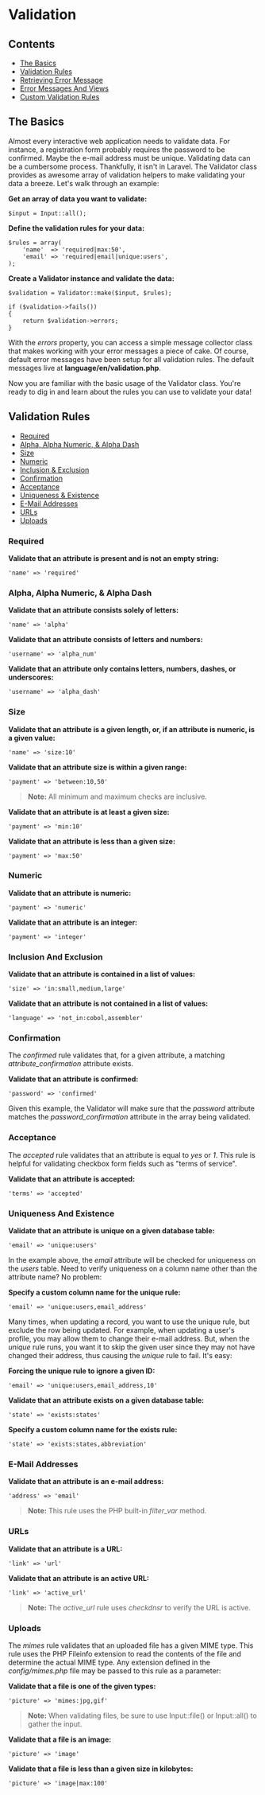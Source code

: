 # Validation

## Contents

- [The Basics](#the-basics)
- [Validation Rules](#validation-rules)
- [Retrieving Error Message](#retrieving-error-messages)
- [Error Messages And Views](#error-messages-and-views)
- [Custom Validation Rules](#custom-validation-rules)

<a name="the-basics"></a>
## The Basics

Almost every interactive web application needs to validate data. For instance, a registration form probably requires the password to be confirmed. Maybe the e-mail address must be unique. Validating data can be a cumbersome process. Thankfully, it isn't in Laravel. The Validator class provides as awesome array of validation helpers to make validating your data a breeze. Let's walk through an example:

**Get an array of data you want to validate:**

	$input = Input::all();

**Define the validation rules for your data:**

	$rules = array(
		'name'  => 'required|max:50',
		'email' => 'required|email|unique:users',
	);

**Create a Validator instance and validate the data:**

	$validation = Validator::make($input, $rules);

	if ($validation->fails())
	{
		return $validation->errors;
	}

With the *errors* property, you can access a simple message collector class that makes working with your error messages a piece of cake. Of course, default error messages have been setup for all validation rules. The default messages live at **language/en/validation.php**.

Now you are familiar with the basic usage of the Validator class. You're ready to dig in and learn about the rules you can use to validate your data!

<a name="validation-rules"></a>
## Validation Rules

- [Required](#rule-required)
- [Alpha, Alpha Numeric, & Alpha Dash](#rule-alpha)
- [Size](#rule-size)
- [Numeric](#rule-numeric)
- [Inclusion & Exclusion](#rule-in)
- [Confirmation](#rule-confirmation)
- [Acceptance](#rule-acceptance)
- [Uniqueness & Existence](#rule-unique)
- [E-Mail Addresses](#rule-email)
- [URLs](#rule-url)
- [Uploads](#rule-uploads)

<a name="rule-required"></a>
### Required

**Validate that an attribute is present and is not an empty string:**

	'name' => 'required'

<a name="rule-alpha"></a>
### Alpha, Alpha Numeric, & Alpha Dash

**Validate that an attribute consists solely of letters:**

	'name' => 'alpha'

**Validate that an attribute consists of letters and numbers:**

	'username' => 'alpha_num'

**Validate that an attribute only contains letters, numbers, dashes, or underscores:**

	'username' => 'alpha_dash'

<a name="rule-size"></a>
### Size

**Validate that an attribute is a given length, or, if an attribute is numeric, is a given value:**

	'name' => 'size:10'

**Validate that an attribute size is within a given range:**

	'payment' => 'between:10,50'

> **Note:** All minimum and maximum checks are inclusive.

**Validate that an attribute is at least a given size:**

	'payment' => 'min:10'

**Validate that an attribute is less than a given size:**

	'payment' => 'max:50'

<a name="rule-numeric"></a>
### Numeric

**Validate that an attribute is numeric:**

	'payment' => 'numeric'

**Validate that an attribute is an integer:**

	'payment' => 'integer'

<a name="rule-in"></a>
### Inclusion And Exclusion

**Validate that an attribute is contained in a list of values:**

	'size' => 'in:small,medium,large'

**Validate that an attribute is not contained in a list of values:**

	'language' => 'not_in:cobol,assembler'

<a name="rule-confirmation"></a>
### Confirmation

The *confirmed* rule validates that, for a given attribute, a matching *attribute_confirmation* attribute exists.

**Validate that an attribute is confirmed:**

	'password' => 'confirmed'

Given this example, the Validator will make sure that the *password* attribute matches the *password_confirmation* attribute in the array being validated.

<a name="rule-acceptance"></a>
### Acceptance

The *accepted* rule validates that an attribute is equal to *yes* or *1*. This rule is helpful for validating checkbox form fields such as "terms of service".

**Validate that an attribute is accepted:**

	'terms' => 'accepted'

<a name="rule-unique"></a>
### Uniqueness And Existence

**Validate that an attribute is unique on a given database table:**

	'email' => 'unique:users'

In the example above, the *email* attribute will be checked for uniqueness on the *users* table. Need to verify uniqueness on a column name other than the attribute name? No problem:

**Specify a custom column name for the unique rule:**

	'email' => 'unique:users,email_address'

Many times, when updating a record, you want to use the unique rule, but exclude the row being updated. For example, when updating a user's profile, you may allow them to change their e-mail address. But, when the *unique* rule runs, you want it to skip the given user since they may not have changed their address, thus causing the *unique* rule to fail. It's easy:

**Forcing the unique rule to ignore a given ID:**

	'email' => 'unique:users,email_address,10'

**Validate that an attribute exists on a given database table:**

	'state' => 'exists:states'

**Specify a custom column name for the exists rule:**

	'state' => 'exists:states,abbreviation'

<a name="rule-email"></a>
### E-Mail Addresses

**Validate that an attribute is an e-mail address:**

	'address' => 'email'

> **Note:** This rule uses the PHP built-in *filter_var* method.

<a name="rule-url"></a>
### URLs

**Validate that an attribute is a URL:**

	'link' => 'url'

**Validate that an attribute is an active URL:**

	'link' => 'active_url'

> **Note:** The *active_url* rule uses *checkdnsr* to verify the URL is active.

<a name="rule-uploads"></a>
### Uploads

The *mimes* rule validates that an uploaded file has a given MIME type. This rule uses the PHP Fileinfo extension to read the contents of the file and determine the actual MIME type. Any extension defined in the *config/mimes.php* file may be passed to this rule as a parameter:

**Validate that a file is one of the given types:**

	'picture' => 'mimes:jpg,gif'

> **Note:** When validating files, be sure to use Input::file() or Input::all() to gather the input.

**Validate that a file is an image:**

	'picture' => 'image'

**Validate that a file is less than a given size in kilobytes:**

	'picture' => 'image|max:100'